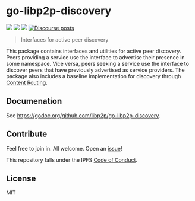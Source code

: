 # go-libp2p-discovery

[![](https://img.shields.io/badge/made%20by-Protocol%20Labs-blue.svg?style=flat-square)](https://protocol.ai)
[![](https://img.shields.io/badge/project-libp2p-yellow.svg?style=flat-square)](https://libp2p.io/)
[![](https://img.shields.io/badge/freenode-%23libp2p-yellow.svg?style=flat-square)](http://webchat.freenode.net/?channels=%23libp2p)
[![Discourse posts](https://img.shields.io/discourse/https/discuss.libp2p.io/posts.svg)](https://discuss.libp2p.io)

> Interfaces for active peer discovery

This package contains interfaces and utilities for active peer discovery.
Peers providing a service use the interface to advertise their presence in some namespace.
Vice versa, peers seeking a service use the interface to discover peers that have previously advertised
as service providers.
The package also includes a baseline implementation for discovery through [Content Routing](https://github.com/libp2p/go-libp2p-routing).

## Documenation

See https://godoc.org/github.com/libp2p/go-libp2p-discovery.

## Contribute

Feel free to join in. All welcome. Open an [issue](https://github.com/libp2p/go-libp2p-discovery/issues)!

This repository falls under the IPFS [Code of Conduct](https://github.com/ipfs/community/blob/master/code-of-conduct.md).

## License

MIT
